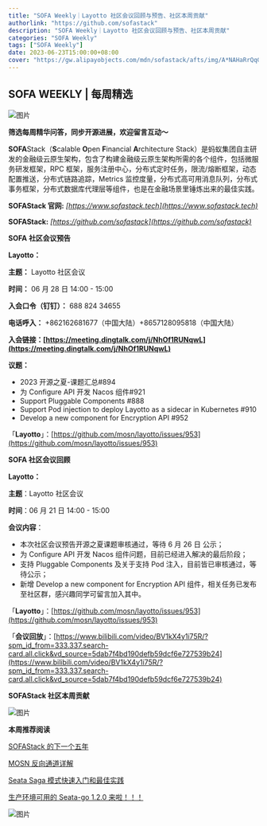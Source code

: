 ```yaml
---
title: "SOFA Weekly｜Layotto 社区会议回顾与预告、社区本周贡献"
authorlink: "https://github.com/sofastack"
description: "SOFA Weekly｜Layotto 社区会议回顾与预告、社区本周贡献"
categories: "SOFA Weekly"
tags: ["SOFA Weekly"]
date: 2023-06-23T15:00:00+08:00
cover: "https://gw.alipayobjects.com/mdn/sofastack/afts/img/A*NAHaRrQqGzAAAAAAAAAAAAAAARQnAQ"
---
```


## SOFA WEEKLY | 每周精选

![图片](https://p3-juejin.byteimg.com/tos-cn-i-k3u1fbpfcp/1e08fca65f7643c783d33f590bb41d5a~tplv-k3u1fbpfcp-zoom-1.image)

**筛选每周精华问答，同步开源进展，欢迎留言互动～**

**SOFA**Stack（**S**calable **O**pen **F**inancial **A**rchitecture Stack）是蚂蚁集团自主研发的金融级云原生架构，包含了构建金融级云原生架构所需的各个组件，包括微服务研发框架，RPC 框架，服务注册中心，分布式定时任务，限流/熔断框架，动态配置推送，分布式链路追踪，Metrics 监控度量，分布式高可用消息队列，分布式事务框架，分布式数据库代理层等组件，也是在金融场景里锤炼出来的最佳实践。

**SOFAStack 官网:** *[https://www.sofastack.tech](https://www.sofastack.tech)*

**SOFAStack:** *[https://github.com/sofastack](https://github.com/sofastack)*

**SOFA** **社区会议预告** 

**Layotto：**

**主题：** Layotto 社区会议

**时间：** 06 月 28 日 14:00 - 15:00

**入会口令（钉钉）：** 688 824 34655

**电话呼入：** +862162681677（中国大陆）+8657128095818（中国大陆）

**入会链接：[https://meeting.dingtalk.com/j/NhOf1RUNqwL](https://meeting.dingtalk.com/j/NhOf1RUNqwL)**

**议题：**

- 2023 开源之夏-课题汇总#894
- 为 Configure API 开发 Nacos 组件#921
- Support Pluggable Components #888
- Support Pod injection to deploy Layotto as a sidecar in Kubernetes #910
- Develop a new component for Encryption API #952

「**Layotto**」：[https://github.com/mosn/layotto/issues/953](https://github.com/mosn/layotto/issues/953)

**SOFA 社区会议回顾**  

**Layotto：**

**主题**：Layotto 社区会议

**时间**：06 月 21 日 14:00 - 15:00

**会议内容**：

- 本次社区会议预告开源之夏课题审核通过，等待 6 月 26 日 公示；
- 为 Configure API 开发 Nacos 组件问题，目前已经进入解决的最后阶段；
- 支持 Pluggable Components 及关于支持 Pod 注入，目前皆已审核通过，等待公示；
- 新增 Develop a new component for Encryption API 组件，相关任务已发布至社区群，感兴趣同学可留言加入其中。

「**Layotto**」：[https://github.com/mosn/layotto/issues/953](https://github.com/mosn/layotto/issues/953)

「**会议回放**」：[https://www.bilibili.com/video/BV1kX4y1i75R/?spm_id_from=333.337.search-card.all.click&vd_source=5dab7f4bd190defb59dcf6e727539b24](https://www.bilibili.com/video/BV1kX4y1i75R/?spm_id_from=333.337.search-card.all.click&vd_source=5dab7f4bd190defb59dcf6e727539b24)

**SOFAStack 社区本周贡献**  

![图片](https://mmbiz.qpic.cn/sz_mmbiz_png/nibOZpaQKw0ib1KnTcDMKHFiaf7PISbwbjI4M5WJPl42keXc8Y4WM3vSbpJcmSHzgg6eULqlQacW6asQwu6VMtWww/640?wx_fmt=png&wxfrom=5&wx_lazy=1&wx_co=1)

 **本周推荐阅读** 

[SOFAStack 的下一个五年](https://mp.weixin.qq.com/s?__biz=MzUzMzU5Mjc1Nw==&mid=2247537465&idx=1&sn=0b8bde29e8631437f8aa813c3481f144&chksm=faa3bce3cdd435f57264a152134ca2c6c2a2acf1e178a40f797dc4750ca54f215ee6fc96bd49&scene=21)

[MOSN 反向通道详解](https://mp.weixin.qq.com/s?__biz=MzUzMzU5Mjc1Nw==&mid=2247513902&idx=1&sn=be00c5af2e9775a4039430bf187e16f4&chksm=faa358f4cdd4d1e23d7e9c93b4a94d6e6c377f51eb5e96b6dd5f74b840e48ebd3f518c4bf80a&scene=21)

[Seata Saga 模式快速入门和最佳实践](https://mp.weixin.qq.com/s?__biz=MzUzMzU5Mjc1Nw==&mid=2247537326&idx=1&sn=4507cf56bbf8f666ad6e8150c847b2ba&chksm=faa3bd74cdd43462a4f4cb55844caa4632ee56deef48708ea1da8b7090d3eab0ffd9731e9c30&scene=21)

[生产环境可用的 Seata-go 1.2.0 来啦！！！](https://mp.weixin.qq.com/s?__biz=MzUzMzU5Mjc1Nw==&mid=2247537106&idx=1&sn=2b33fca8772ca1071b49abf47f76c8be&chksm=faa3be08cdd4371ef7ae0db8221ed7b6b497643fa71357b57f943dcec2c9fe77dc8f495cc941&scene=21)

![图片](https://mmbiz.qpic.cn/mmbiz_jpg/nibOZpaQKw0icFMvfmJYE2gzNBePWwuuickPbVLQXdjXHytsPOr7fibEPjbYY2TZU8BcwsrJzoLVGQt7j9qJcF6aqw/640?wx_fmt=jpeg&wxfrom=5&wx_lazy=1&wx_co=1)
